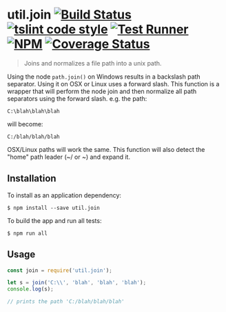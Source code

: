 # util.join [![Build Status](https://travis-ci.org/jmquigley/util.join.svg?branch=master)](https://travis-ci.org/jmquigley/util.join) [![tslint code style](https://img.shields.io/badge/code_style-TSlint-5ed9c7.svg)](https://palantir.github.io/tslint/) [![Test Runner](https://img.shields.io/badge/testing-ava-blue.svg)](https://github.com/avajs/ava) [![NPM](https://img.shields.io/npm/v/util.join.svg)](https://www.npmjs.com/package/util.join) [![Coverage Status](https://coveralls.io/repos/github/jmquigley/util.join/badge.svg?branch=master)](https://coveralls.io/github/jmquigley/util.join?branch=master)

> Joins and normalizes a file path into a unix path.

Using the node `path.join()` on Windows results in a backslash path separator.  Using it on OSX or Linux uses a forward slash.  This function is a wrapper that will perform the node join and then normalize all path separators using the forward slash.  e.g. the path:

    C:\blah\blah\blah

will become:

    C:/blah/blah/blah

OSX/Linux paths will work the same.  This function will also detect the "home" path leader (~/ or ~\) and expand it.


## Installation

To install as an application dependency:
```
$ npm install --save util.join
```

To build the app and run all tests:
```
$ npm run all
```


## Usage

```javascript
const join = require('util.join');

let s = join('C:\\', 'blah', 'blah', 'blah');
console.log(s);

// prints the path 'C:/blah/blah/blah'
```
